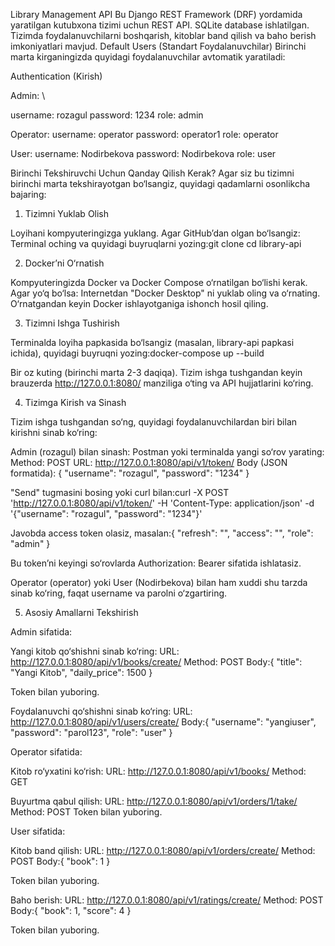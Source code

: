 Library Management API
Bu Django REST Framework (DRF) yordamida yaratilgan kutubxona tizimi uchun REST API. SQLite database ishlatilgan. Tizimda foydalanuvchilarni boshqarish, kitoblar band qilish va baho berish imkoniyatlari mavjud.
Default Users (Standart Foydalanuvchilar)
Birinchi marta kirganingizda quyidagi foydalanuvchilar avtomatik yaratiladi:

Authentication (Kirish)

Admin: \

username: rozagul
password: 1234
role: admin


Operator: 
username: operator
password: operator1
role: operator


User: 
username: Nodirbekova
password: Nodirbekova
role: user





Birinchi Tekshiruvchi Uchun Qanday Qilish Kerak?
Agar siz bu tizimni birinchi marta tekshirayotgan bo‘lsangiz, quyidagi qadamlarni osonlikcha bajaring:
1. Tizimni Yuklab Olish

Loyihani kompyuteringizga yuklang. Agar GitHub’dan olgan bo‘lsangiz:
Terminal oching va quyidagi buyruqlarni yozing:git clone <loyihaning-url-si>
cd library-api





2. Docker’ni O‘rnatish

Kompyuteringizda Docker va Docker Compose o‘rnatilgan bo‘lishi kerak. Agar yo‘q bo‘lsa:
Internetdan "Docker Desktop" ni yuklab oling va o‘rnating.
O‘rnatgandan keyin Docker ishlayotganiga ishonch hosil qiling.



3. Tizimni Ishga Tushirish

Terminalda loyiha papkasida bo‘lsangiz (masalan, library-api papkasi ichida), quyidagi buyruqni yozing:docker-compose up --build


Bir oz kuting (birinchi marta 2-3 daqiqa). Tizim ishga tushgandan keyin brauzerda http://127.0.0.1:8080/ manziliga o‘ting va API hujjatlarini ko‘ring.

4. Tizimga Kirish va Sinash

Tizim ishga tushgandan so‘ng, quyidagi foydalanuvchilardan biri bilan kirishni sinab ko‘ring:

Admin (rozagul) bilan sinash:
Postman yoki terminalda yangi so‘rov yarating:
Method: POST
URL: http://127.0.0.1:8080/api/v1/token/
Body (JSON formatida):
{
  "username": "rozagul",
  "password": "1234"
}




"Send" tugmasini bosing yoki curl bilan:curl -X POST 'http://127.0.0.1:8080/api/v1/token/' -H 'Content-Type: application/json' -d '{"username": "rozagul", "password": "1234"}'


Javobda access token olasiz, masalan:{
  "refresh": "<uzun-string>",
  "access": "<sizning-tokeningiz>",
  "role": "admin"
}


Bu token’ni keyingi so‘rovlarda Authorization: Bearer <token> sifatida ishlatasiz.




Operator (operator) yoki User (Nodirbekova) bilan ham xuddi shu tarzda sinab ko‘ring, faqat username va parolni o‘zgartiring.


5. Asosiy Amallarni Tekshirish

Admin sifatida:

Yangi kitob qo‘shishni sinab ko‘ring:
URL: http://127.0.0.1:8080/api/v1/books/create/
Method: POST
Body:{
  "title": "Yangi Kitob",
  "daily_price": 1500
}


Token bilan yuboring.


Foydalanuvchi qo‘shishni sinab ko‘ring:
URL: http://127.0.0.1:8080/api/v1/users/create/
Body:{
  "username": "yangiuser",
  "password": "parol123",
  "role": "user"
}






Operator sifatida:

Kitob ro‘yxatini ko‘rish:
URL: http://127.0.0.1:8080/api/v1/books/
Method: GET


Buyurtma qabul qilish:
URL: http://127.0.0.1:8080/api/v1/orders/1/take/
Method: POST
Token bilan yuboring.




User sifatida:

Kitob band qilish:
URL: http://127.0.0.1:8080/api/v1/orders/create/
Method: POST
Body:{
  "book": 1
}


Token bilan yuboring.


Baho berish:
URL: http://127.0.0.1:8080/api/v1/ratings/create/
Method: POST
Body:{
  "book": 1,
  "score": 4
}


Token bilan yuboring.






